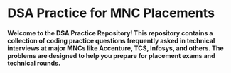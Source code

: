 <h1>DSA Practice for MNC Placements</h1>
<h4>Welcome to the DSA Practice Repository! This repository contains a collection of coding practice questions frequently asked in technical interviews at major MNCs like Accenture, TCS, Infosys, and others. The problems are designed to help you prepare for placement exams and technical rounds.<h4>